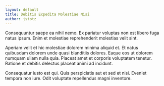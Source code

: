 ```yaml
---
layout: default
title: Debitis Expedita Molestiae Nisi
author: jstotz
---
```


Consequuntur saepe ea nihil nemo. Ex pariatur voluptas non est libero fuga natus ipsum. Enim et molestiae reprehenderit molestias velit sint.

Aperiam velit et hic molestiae dolorem minima aliquid et. Et natus quibusdam dolorem unde quasi blanditiis dolores. Eaque eos ut dolorem numquam ullam nulla quia. Placeat amet et corporis voluptatem tenetur. Ratione et debitis delectus placeat animi ad incidunt.

Consequatur iusto est qui. Quis perspiciatis aut et sed et nisi. Eveniet tempora non iure. Odit voluptate repellendus magni inventore.
